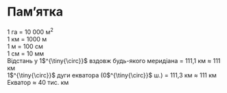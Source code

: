 # Пам’ятка

1 га = 10 000 м$^{2}$<br>
1 км = 1000 м<br>
1 м = 100 см<br>
1 см = 10 мм<br>
Відстань у 1$^{\tiny{\circ}}$ вздовж будь-якого меридіана = 111,1 км $\approx$ 111 км<br>
1$^{\tiny{\circ}}$ дуги екватора (0$^{\tiny{\circ}}$ ш.) = 111,3 км $\approx$ 111 км<br>
Екватор $\approx$ 40 тис. км